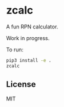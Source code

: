 # zcalc

A fun RPN calculator.

Work in progress.

To run:

```bash
pip3 install -e .
zcalc
```

## License

MIT
